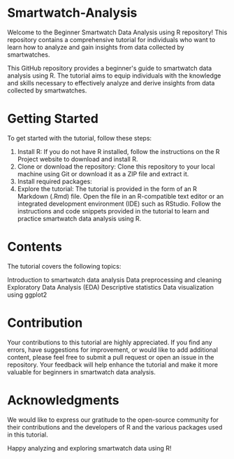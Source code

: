 # Smartwatch-Analysis
Welcome to the Beginner Smartwatch Data Analysis using R repository! This repository contains a comprehensive tutorial for individuals who want to learn how to analyze and gain insights from data collected by smartwatches.

This GitHub repository provides a beginner's guide to smartwatch data analysis using R. The tutorial aims to equip individuals with the knowledge and skills necessary to effectively analyze and derive insights from data collected by smartwatches.

# Getting Started
To get started with the tutorial, follow these steps:

1. Install R: If you do not have R installed, follow the instructions on the R Project website to download and install R.
2. Clone or download the repository: Clone this repository to your local machine using Git or download it as a ZIP file and extract it.
3. Install required packages:
4. Explore the tutorial: The tutorial is provided in the form of an R Markdown (.Rmd) file. Open the file in an R-compatible text editor or an integrated development environment (IDE) such as RStudio. Follow the instructions and code snippets provided in the tutorial to learn and practice smartwatch data analysis using R.

# Contents
The tutorial covers the following topics:

Introduction to smartwatch data analysis
Data preprocessing and cleaning
Exploratory Data Analysis (EDA)
Descriptive statistics 
Data visualization using ggplot2

# Contribution
Your contributions to this tutorial are highly appreciated. If you find any errors, have suggestions for improvement, or would like to add additional content, please feel free to submit a pull request or open an issue in the repository. Your feedback will help enhance the tutorial and make it more valuable for beginners in smartwatch data analysis.


# Acknowledgments
We would like to express our gratitude to the open-source community for their contributions and the developers of R and the various packages used in this tutorial.

Happy analyzing and exploring smartwatch data using R!
